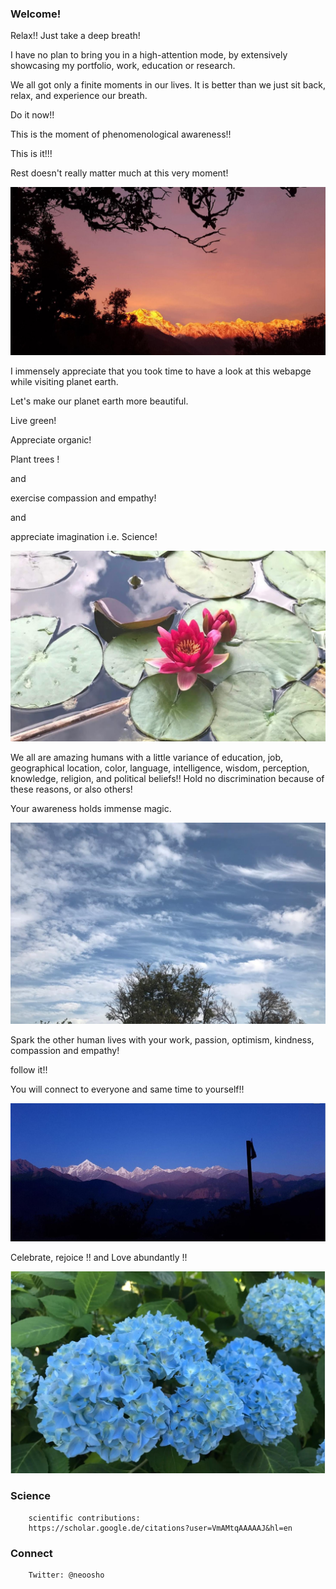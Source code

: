 ### Welcome! 

Relax!! Just take a deep breath! 

I have no plan to bring you in a high-attention mode, by extensively showcasing my portfolio, work, education or research. 

We all got only a finite moments in our lives. It is better than we just sit back, relax, and experience our breath. 

Do it now!!

This is the moment of phenomenological awareness!!

This is it!!! 

Rest doesn't really matter much at this very moment!

![image](/vv.jpeg)


I immensely appreciate that you took time to have a look at this webapge while visiting planet earth. 

Let's make our planet earth more beautiful. 

Live green!

Appreciate organic!

Plant trees !

and 

exercise compassion and empathy! 

and

appreciate imagination i.e. Science!


![image](/vv2.jpeg)


We all are amazing humans with a little variance of education, job, geographical location, color, language, intelligence, wisdom, perception, knowledge, religion, and political beliefs!! Hold no discrimination because of these reasons, or also others! 

Your awareness holds immense magic. 

![image](/vv3.jpeg)


Spark the other human lives with your work, passion, optimism, kindness, compassion and empathy! 



follow it!! 


You will connect to everyone and same time to yourself!! 

![image](/vv4.jpeg)


Celebrate, rejoice !! 
and 
Love abundantly !!

![image](/vv5.jpeg)


### Science
        scientific contributions: 
        https://scholar.google.de/citations?user=VmAMtqAAAAAJ&hl=en


### Connect
        Twitter: @neoosho
